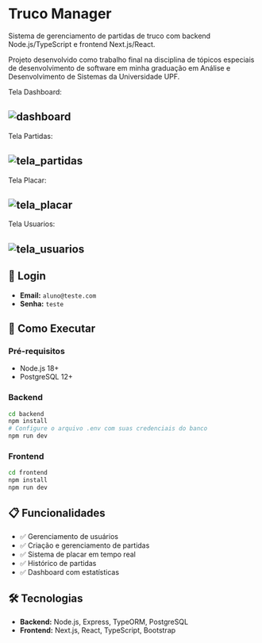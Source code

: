 # Truco Manager

Sistema de gerenciamento de partidas de truco com backend Node.js/TypeScript e frontend Next.js/React.

Projeto desenvolvido como trabalho final na disciplina de tópicos especiais de desenvolvimento de software em minha graduação em Análise e Desenvolvimento de Sistemas da Universidade UPF.

Tela Dashboard:

![dashboard](https://github.com/user-attachments/assets/6c1c60c9-2dfd-4c3d-96bd-41372753ec74)
---
Tela Partidas:

![tela_partidas](https://github.com/user-attachments/assets/ca88545d-20e0-44e1-bc37-040a057705e3)
---
Tela Placar:

![tela_placar](https://github.com/user-attachments/assets/c0ba99c1-b5d6-40fa-87ac-cf958679264a)
---
Tela Usuarios:

![tela_usuarios](https://github.com/user-attachments/assets/b927cc8b-0dc4-4c1c-a5bd-701827de3b6e)
---


## 🔐 Login

- **Email:** `aluno@teste.com`
- **Senha:** `teste`

## 🚀 Como Executar

### Pré-requisitos

- Node.js 18+
- PostgreSQL 12+

### Backend

```bash
cd backend
npm install
# Configure o arquivo .env com suas credenciais do banco
npm run dev
```

### Frontend

```bash
cd frontend
npm install
npm run dev
```

## 📋 Funcionalidades

- ✅ Gerenciamento de usuários
- ✅ Criação e gerenciamento de partidas
- ✅ Sistema de placar em tempo real
- ✅ Histórico de partidas
- ✅ Dashboard com estatísticas

## 🛠️ Tecnologias

- **Backend:** Node.js, Express, TypeORM, PostgreSQL
- **Frontend:** Next.js, React, TypeScript, Bootstrap
